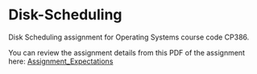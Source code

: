 # Disk-Scheduling
Disk Scheduling assignment for Operating Systems course code CP386.


You can review the assignment details from this PDF of the assignment here: [Assignment_Expectations](https://github.com/pint5070/Disk-Scheduling/blob/master/Assignment_requirements.pdf)

